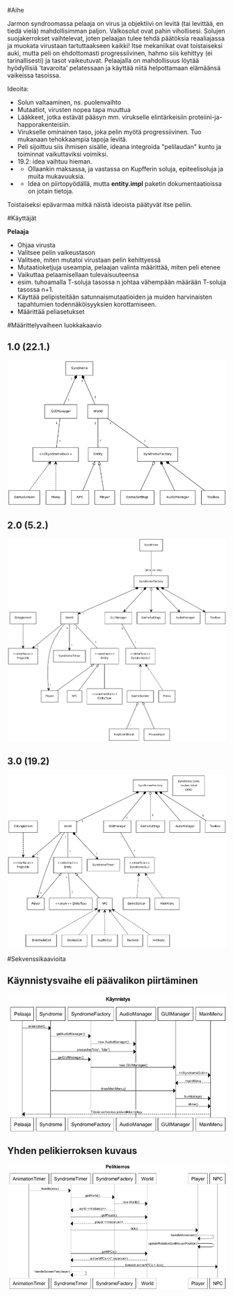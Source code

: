 #Aihe

Jarmon syndroomassa pelaaja on virus ja objektiivi on levitä (tai levittää, en tiedä vielä) mahdollisimman paljon.
Valkosolut ovat pahin vihollisesi. Solujen suojakerrokset vaihtelevat, joten pelaajan tulee tehdä päätöksia reaaliajassa ja muokata virustaan tartuttaakseen kaikki! Itse mekaniikat ovat toistaiseksi auki, mutta peli on ehdottomasti progressiivinen, hahmo siis kehittyy (ei tarinallisesti) ja tasot vaikeutuvat. Pelaajalla on mahdollisuus löytää hyödyllisiä 'tavaroita' pelatessaan ja käyttää niitä helpottamaan elämäänsä vaikeissa tasoissa.

Ideoita:
* Solun valtaaminen, ns. puolenvaihto
* Mutaatiot, virusten nopea tapa muuttua
* Lääkkeet, jotka estävät pääsyn mm. virukselle elintärkeisiin proteiini-ja-happorakenteisiin.
* Virukselle ominainen taso, joka pelin myötä progressiivinen. Tuo mukanaan tehokkaampia tapoja levitä.
* Peli sijoittuu siis ihmisen sisälle, ideana integroida "pelilaudan" kunto ja toiminnat vaikuttaviksi voimiksi.
* 19.2: idea vaihtuu hieman.
* * Ollaankin maksassa, ja vastassa on Kupfferin soluja, epiteelisoluja ja muita mukavuuksia.
* * Idea on piirtopyödällä, mutta <b>entity.impl</b> paketin dokumentaatioissa on jotain tietoja.

Toistaiseksi epävarmaa mitkä näistä ideoista päätyvät itse peliin.

#Käyttäjät

<b>Pelaaja</b>
  * Ohjaa virusta
  * Valitsee pelin vaikeustason
  * Valitsee, miten mutatoi virustaan pelin kehittyessä
   * Mutaatioketjuja useampia, pelaajan valinta määrittää, miten peli etenee
  * Vaikuttaa pelaamisellaan tulevaisuuteensa
   * esim. tuhoamalla T-soluja tasossa n johtaa vähempään määrään T-soluja tasossa n+1.
  * Käyttää pelipisteitään satunnaismutaatioiden ja muiden harvinaisten tapahtumien todennäköisyyksien korottamiseen.
  * Määrittää peliasetukset

#Määrittelyvaiheen luokkakaavio

<h2> 1.0 (22.1.) </h2> 

![1.0](classDiagram.png)

<h2> 2.0 (5.2.) </h2>

![2.0](classDiagram_2.png)

<h2> 3.0 (19.2) </h2>

![3.0](classDiagram_3.png)

#Sekvenssikaavioita

<h2> Käynnistysvaihe eli päävalikon piirtäminen </h2>

![1.0](startup_sequence.png)

<h2> Yhden pelikierroksen kuvaus </h2>

![1.0](gameloop_sequence.png)
